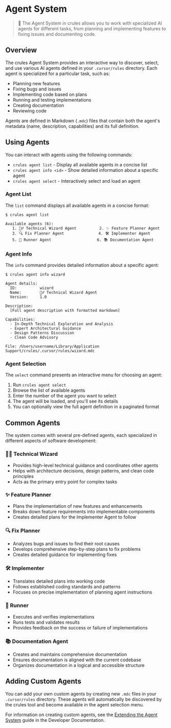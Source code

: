 # Agent System

> 🧠 The Agent System in crules allows you to work with specialized AI agents for different tasks, from planning and implementing features to fixing issues and documenting code.

## Overview

The crules Agent System provides an interactive way to discover, select, and use various AI agents defined in your `.cursor/rules` directory. Each agent is specialized for a particular task, such as:

- Planning new features 
- Fixing bugs and issues
- Implementing code based on plans
- Running and testing implementations
- Creating documentation
- Reviewing code

Agents are defined in Markdown (`.mdc`) files that contain both the agent's metadata (name, description, capabilities) and its full definition.

## Using Agents

You can interact with agents using the following commands:

- `crules agent list` - Display all available agents in a concise list
- `crules agent info <id>` - Show detailed information about a specific agent
- `crules agent select` - Interactively select and load an agent

### Agent List

The `list` command displays all available agents in a concise format:

```
$ crules agent list

Available agents (6):
   1. 🧙‍♂️ Technical Wizard Agent          2. ✨ Feature Planner Agent
   3. 🔍 Fix Planner Agent               4. 🛠️ Implementer Agent
   5. 🏃 Runner Agent                    6. 📚 Documentation Agent
```

### Agent Info

The `info` command provides detailed information about a specific agent:

```
$ crules agent info wizard

Agent details:
  ID:          wizard
  Name:        🧙‍♂️ Technical Wizard Agent
  Version:     1.0

Description:
  [Full agent description with formatted markdown]

Capabilities:
  - In-Depth Technical Exploration and Analysis
  - Expert Architectural Guidance
  - Design Patterns Discussion
  - Clean Code Advisory

File: /Users/username/Library/Application Support/crules/.cursor/rules/wizard.mdc
```

### Agent Selection

The `select` command presents an interactive menu for choosing an agent:

1. Run `crules agent select`
2. Browse the list of available agents
3. Enter the number of the agent you want to select
4. The agent will be loaded, and you'll see its details
5. You can optionally view the full agent definition in a paginated format

## Common Agents

The system comes with several pre-defined agents, each specialized in different aspects of software development:

### 🧙‍♂️ Technical Wizard
- Provides high-level technical guidance and coordinates other agents
- Helps with architecture decisions, design patterns, and clean code principles
- Acts as the primary entry point for complex tasks

### ✨ Feature Planner
- Plans the implementation of new features and enhancements
- Breaks down feature requirements into implementable components
- Creates detailed plans for the Implementer Agent to follow

### 🔍 Fix Planner
- Analyzes bugs and issues to find their root causes
- Develops comprehensive step-by-step plans to fix problems
- Creates detailed guidance for implementing fixes

### 🛠️ Implementer
- Translates detailed plans into working code
- Follows established coding standards and patterns
- Focuses on precise implementation of planning agent instructions

### 🏃 Runner
- Executes and verifies implementations
- Runs tests and validates results
- Provides feedback on the success or failure of implementations

### 📚 Documentation Agent
- Creates and maintains comprehensive documentation
- Ensures documentation is aligned with the current codebase
- Organizes documentation in a logical and accessible structure

## Adding Custom Agents

You can add your own custom agents by creating new `.mdc` files in your `.cursor/rules` directory. These agents will automatically be discovered by the crules tool and become available in the agent selection menu.

For information on creating custom agents, see the [Extending the Agent System](../developer-guide/extending-agents.md) guide in the Developer Documentation. 